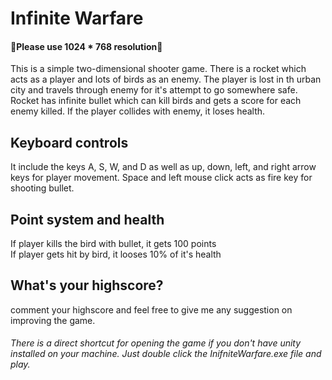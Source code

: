 # Infinite Warfare

<h4>🙌Please use 1024 * 768 resolution🙌</h4>

This is a simple two-dimensional shooter game. There is a rocket which acts as a player and lots of birds as an enemy. The player is lost in th urban city
and travels through enemy for it's attempt to go somewhere safe. Rocket has infinite bullet which can kill birds and gets a score for each enemy
killed. If the player collides with enemy, it loses health.

<h2>Keyboard controls</h2>
It include the keys A, S, W, and D as well as up, down, left, and right arrow keys for player movement. Space and left mouse click acts as 
fire key for shooting bullet. 

<h2>Point system and health</h2>
If player kills the bird with bullet, it gets 100 points<br>If player gets hit by bird, it looses 10% of it's health

<h2>What's your highscore?</h2>
comment your highscore and feel free to give me any suggestion on improving the game.

<h6>There is a direct shortcut for opening the game if you don't have unity installed on your machine. Just double click the 
InifniteWarfare.exe file and play.</h6>


